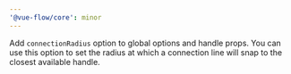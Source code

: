 ```yaml
---
'@vue-flow/core': minor
---
```


Add `connectionRadius` option to global options and handle props.
You can use this option to set the radius at which a connection line will snap to the closest available handle.
